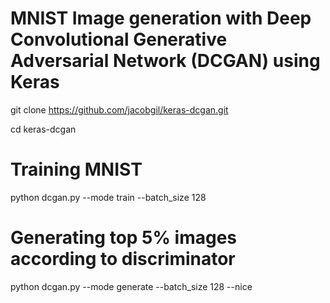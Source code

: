 # MNIST Image generation with Deep Convolutional Generative Adversarial Network (DCGAN) using Keras

git clone https://github.com/jacobgil/keras-dcgan.git

cd keras-dcgan

# Training MNIST
python dcgan.py --mode train  --batch_size 128

# Generating top 5% images according to discriminator
python dcgan.py --mode generate --batch_size 128 --nice